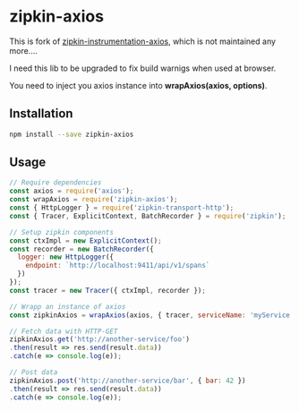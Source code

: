 # zipkin-axios

This is fork of [zipkin-instrumentation-axios](https://github.com/uschmann/zipkin-instrumentation-axios), which is not maintained any more....

I need this lib to be upgraded to fix build warnigs when used at browser.

You need to inject you axios instance into **wrapAxios(axios, options)**.

## Installation

```bash
npm install --save zipkin-axios
```

## Usage

```javascript
// Require dependencies
const axios = require('axios');
const wrapAxios = require('zipkin-axios');
const { HttpLogger } = require('zipkin-transport-http');
const { Tracer, ExplicitContext, BatchRecorder } = require('zipkin');

// Setup zipkin components
const ctxImpl = new ExplicitContext();
const recorder = new BatchRecorder({
  logger: new HttpLogger({
    endpoint: `http://localhost:9411/api/v1/spans`
  })
});
const tracer = new Tracer({ ctxImpl, recorder });

// Wrapp an instance of axios
const zipkinAxios = wrapAxios(axios, { tracer, serviceName: 'myService'});

// Fetch data with HTTP-GET
zipkinAxios.get('http://another-service/foo')
.then(result => res.send(result.data))
.catch(e => console.log(e));

// Post data
zipkinAxios.post('http://another-service/bar', { bar: 42 })
.then(result => res.send(result.data))
.catch(e => console.log(e));
```

